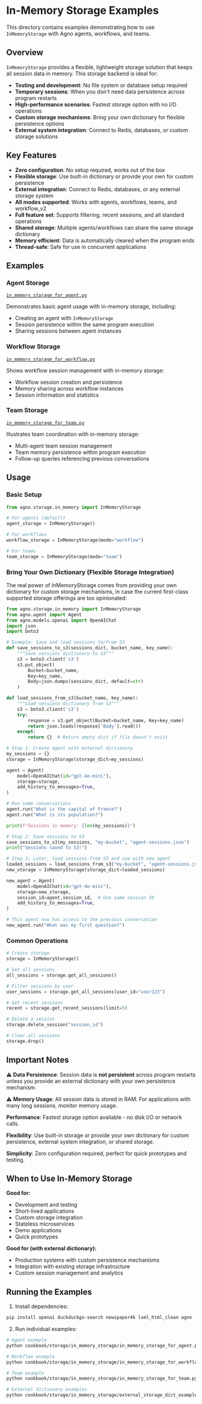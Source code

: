 # In-Memory Storage Examples

This directory contains examples demonstrating how to use `InMemoryStorage` with Agno agents, workflows, and teams.

## Overview

`InMemoryStorage` provides a flexible, lightweight storage solution that keeps all session data in memory. This storage backend is ideal for:

- **Testing and development**: No file system or database setup required
- **Temporary sessions**: When you don't need data persistence across program restarts
- **High-performance scenarios**: Fastest storage option with no I/O operations
- **Custom storage mechanisms**: Bring your own dictionary for flexible persistence options
- **External system integration**: Connect to Redis, databases, or custom storage solutions

## Key Features

- **Zero configuration**: No setup required, works out of the box
- **Flexible storage**: Use built-in dictionary or provide your own for custom persistence
- **External integration**: Connect to Redis, databases, or any external storage system
- **All modes supported**: Works with agents, workflows, teams, and workflow_v2
- **Full feature set**: Supports filtering, recent sessions, and all standard operations
- **Shared storage**: Multiple agents/workflows can share the same storage dictionary
- **Memory efficient**: Data is automatically cleared when the program ends
- **Thread-safe**: Safe for use in concurrent applications

## Examples

### Agent Storage
[`in_memory_storage_for_agent.py`](./in_memory_storage_for_agent.py)

Demonstrates basic agent usage with in-memory storage, including:
- Creating an agent with `InMemoryStorage`
- Session persistence within the same program execution
- Sharing sessions between agent instances

### Workflow Storage
[`in_memory_storage_for_workflow.py`](./in_memory_storage_for_workflow.py)

Shows workflow session management with in-memory storage:
- Workflow session creation and persistence
- Memory sharing across workflow instances
- Session information and statistics

### Team Storage
[`in_memory_storage_for_team.py`](./in_memory_storage_for_team.py)

Illustrates team coordination with in-memory storage:
- Multi-agent team session management
- Team memory persistence within program execution
- Follow-up queries referencing previous conversations

## Usage

### Basic Setup

```python
from agno.storage.in_memory import InMemoryStorage

# For agents (default)
agent_storage = InMemoryStorage()

# For workflows
workflow_storage = InMemoryStorage(mode="workflow")

# For teams
team_storage = InMemoryStorage(mode="team")
```

### Bring Your Own Dictionary (Flexible Storage Integration)

The real power of InMemoryStorage comes from providing your own dictionary for custom storage mechanisms, in case the current first-class supported storage offerings are too opinionated:

```python
from agno.storage.in_memory import InMemoryStorage
from agno.agent import Agent
from agno.models.openai import OpenAIChat
import json
import boto3

# Example: Save and load sessions to/from S3
def save_sessions_to_s3(sessions_dict, bucket_name, key_name):
    """Save sessions dictionary to S3"""
    s3 = boto3.client('s3')
    s3.put_object(
        Bucket=bucket_name,
        Key=key_name,
        Body=json.dumps(sessions_dict, default=str)
    )

def load_sessions_from_s3(bucket_name, key_name):
    """Load sessions dictionary from S3"""
    s3 = boto3.client('s3')
    try:
        response = s3.get_object(Bucket=bucket_name, Key=key_name)
        return json.loads(response['Body'].read())
    except:
        return {}  # Return empty dict if file doesn't exist

# Step 1: Create agent with external dictionary
my_sessions = {}
storage = InMemoryStorage(storage_dict=my_sessions)

agent = Agent(
    model=OpenAIChat(id="gpt-4o-mini"),
    storage=storage,
    add_history_to_messages=True,
)

# Run some conversations
agent.run("What is the capital of France?")
agent.run("What is its population?")

print(f"Sessions in memory: {len(my_sessions)}")

# Step 2: Save sessions to S3
save_sessions_to_s3(my_sessions, "my-bucket", "agent-sessions.json")
print("Sessions saved to S3!")

# Step 3: Later, load sessions from S3 and use with new agent
loaded_sessions = load_sessions_from_s3("my-bucket", "agent-sessions.json")
new_storage = InMemoryStorage(storage_dict=loaded_sessions)

new_agent = Agent(
    model=OpenAIChat(id="gpt-4o-mini"),
    storage=new_storage,
    session_id=agent.session_id,  # Use same session ID
    add_history_to_messages=True,
)

# This agent now has access to the previous conversation
new_agent.run("What was my first question?")
```

### Common Operations

```python
# Create storage
storage = InMemoryStorage()

# Get all sessions
all_sessions = storage.get_all_sessions()

# Filter sessions by user
user_sessions = storage.get_all_sessions(user_id="user123")

# Get recent sessions
recent = storage.get_recent_sessions(limit=5)

# Delete a session
storage.delete_session("session_id")

# Clear all sessions
storage.drop()
```

## Important Notes

⚠️ **Data Persistence**: Session data is **not persistent** across program restarts unless you provide an external dictionary with your own persistence mechanism.

⚠️ **Memory Usage**: All session data is stored in RAM. For applications with many long sessions, monitor memory usage.

**Performance**: Fastest storage option available - no disk I/O or network calls.

**Flexibility**: Use built-in storage or provide your own dictionary for custom persistence, external system integration, or shared storage.

**Simplicity**: Zero configuration required, perfect for quick prototypes and testing.

## When to Use In-Memory Storage

**Good for:**
- Development and testing
- Short-lived applications
- Custom storage integration
- Stateless microservices
- Demo applications
- Quick prototypes

**Good for (with external dictionary):**
- Production systems with custom persistence mechanisms
- Integration with existing storage infrastructure
- Custom session management and analytics

## Running the Examples

1. Install dependencies:
```bash
pip install openai duckduckgo-search newspaper4k lxml_html_clean agno
```

2. Run individual examples:
```bash
# Agent example
python cookbook/storage/in_memory_storage/in_memory_storage_for_agent.py

# Workflow example
python cookbook/storage/in_memory_storage/in_memory_storage_for_workflow.py

# Team example
python cookbook/storage/in_memory_storage/in_memory_storage_for_team.py

# External dictionary examples
python cookbook/storage/in_memory_storage/external_storage_dict_example.py
```
